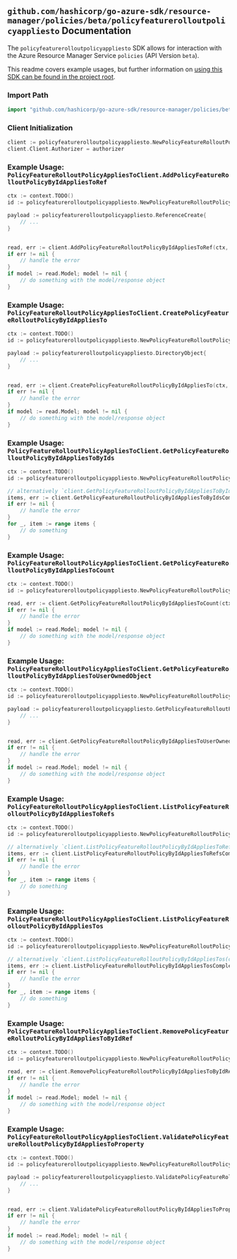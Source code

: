 
## `github.com/hashicorp/go-azure-sdk/resource-manager/policies/beta/policyfeaturerolloutpolicyappliesto` Documentation

The `policyfeaturerolloutpolicyappliesto` SDK allows for interaction with the Azure Resource Manager Service `policies` (API Version `beta`).

This readme covers example usages, but further information on [using this SDK can be found in the project root](https://github.com/hashicorp/go-azure-sdk/tree/main/docs).

### Import Path

```go
import "github.com/hashicorp/go-azure-sdk/resource-manager/policies/beta/policyfeaturerolloutpolicyappliesto"
```


### Client Initialization

```go
client := policyfeaturerolloutpolicyappliesto.NewPolicyFeatureRolloutPolicyAppliesToClientWithBaseURI("https://management.azure.com")
client.Client.Authorizer = authorizer
```


### Example Usage: `PolicyFeatureRolloutPolicyAppliesToClient.AddPolicyFeatureRolloutPolicyByIdAppliesToRef`

```go
ctx := context.TODO()
id := policyfeaturerolloutpolicyappliesto.NewPolicyFeatureRolloutPolicyID("featureRolloutPolicyIdValue")

payload := policyfeaturerolloutpolicyappliesto.ReferenceCreate{
	// ...
}


read, err := client.AddPolicyFeatureRolloutPolicyByIdAppliesToRef(ctx, id, payload)
if err != nil {
	// handle the error
}
if model := read.Model; model != nil {
	// do something with the model/response object
}
```


### Example Usage: `PolicyFeatureRolloutPolicyAppliesToClient.CreatePolicyFeatureRolloutPolicyByIdAppliesTo`

```go
ctx := context.TODO()
id := policyfeaturerolloutpolicyappliesto.NewPolicyFeatureRolloutPolicyID("featureRolloutPolicyIdValue")

payload := policyfeaturerolloutpolicyappliesto.DirectoryObject{
	// ...
}


read, err := client.CreatePolicyFeatureRolloutPolicyByIdAppliesTo(ctx, id, payload)
if err != nil {
	// handle the error
}
if model := read.Model; model != nil {
	// do something with the model/response object
}
```


### Example Usage: `PolicyFeatureRolloutPolicyAppliesToClient.GetPolicyFeatureRolloutPolicyByIdAppliesToByIds`

```go
ctx := context.TODO()
id := policyfeaturerolloutpolicyappliesto.NewPolicyFeatureRolloutPolicyID("featureRolloutPolicyIdValue")

// alternatively `client.GetPolicyFeatureRolloutPolicyByIdAppliesToByIds(ctx, id)` can be used to do batched pagination
items, err := client.GetPolicyFeatureRolloutPolicyByIdAppliesToByIdsComplete(ctx, id)
if err != nil {
	// handle the error
}
for _, item := range items {
	// do something
}
```


### Example Usage: `PolicyFeatureRolloutPolicyAppliesToClient.GetPolicyFeatureRolloutPolicyByIdAppliesToCount`

```go
ctx := context.TODO()
id := policyfeaturerolloutpolicyappliesto.NewPolicyFeatureRolloutPolicyID("featureRolloutPolicyIdValue")

read, err := client.GetPolicyFeatureRolloutPolicyByIdAppliesToCount(ctx, id)
if err != nil {
	// handle the error
}
if model := read.Model; model != nil {
	// do something with the model/response object
}
```


### Example Usage: `PolicyFeatureRolloutPolicyAppliesToClient.GetPolicyFeatureRolloutPolicyByIdAppliesToUserOwnedObject`

```go
ctx := context.TODO()
id := policyfeaturerolloutpolicyappliesto.NewPolicyFeatureRolloutPolicyID("featureRolloutPolicyIdValue")

payload := policyfeaturerolloutpolicyappliesto.GetPolicyFeatureRolloutPolicyByIdAppliesToUserOwnedObjectRequest{
	// ...
}


read, err := client.GetPolicyFeatureRolloutPolicyByIdAppliesToUserOwnedObject(ctx, id, payload)
if err != nil {
	// handle the error
}
if model := read.Model; model != nil {
	// do something with the model/response object
}
```


### Example Usage: `PolicyFeatureRolloutPolicyAppliesToClient.ListPolicyFeatureRolloutPolicyByIdAppliesToRefs`

```go
ctx := context.TODO()
id := policyfeaturerolloutpolicyappliesto.NewPolicyFeatureRolloutPolicyID("featureRolloutPolicyIdValue")

// alternatively `client.ListPolicyFeatureRolloutPolicyByIdAppliesToRefs(ctx, id)` can be used to do batched pagination
items, err := client.ListPolicyFeatureRolloutPolicyByIdAppliesToRefsComplete(ctx, id)
if err != nil {
	// handle the error
}
for _, item := range items {
	// do something
}
```


### Example Usage: `PolicyFeatureRolloutPolicyAppliesToClient.ListPolicyFeatureRolloutPolicyByIdAppliesTos`

```go
ctx := context.TODO()
id := policyfeaturerolloutpolicyappliesto.NewPolicyFeatureRolloutPolicyID("featureRolloutPolicyIdValue")

// alternatively `client.ListPolicyFeatureRolloutPolicyByIdAppliesTos(ctx, id)` can be used to do batched pagination
items, err := client.ListPolicyFeatureRolloutPolicyByIdAppliesTosComplete(ctx, id)
if err != nil {
	// handle the error
}
for _, item := range items {
	// do something
}
```


### Example Usage: `PolicyFeatureRolloutPolicyAppliesToClient.RemovePolicyFeatureRolloutPolicyByIdAppliesToByIdRef`

```go
ctx := context.TODO()
id := policyfeaturerolloutpolicyappliesto.NewPolicyFeatureRolloutPolicyAppliesToID("featureRolloutPolicyIdValue", "directoryObjectIdValue")

read, err := client.RemovePolicyFeatureRolloutPolicyByIdAppliesToByIdRef(ctx, id)
if err != nil {
	// handle the error
}
if model := read.Model; model != nil {
	// do something with the model/response object
}
```


### Example Usage: `PolicyFeatureRolloutPolicyAppliesToClient.ValidatePolicyFeatureRolloutPolicyByIdAppliesToProperty`

```go
ctx := context.TODO()
id := policyfeaturerolloutpolicyappliesto.NewPolicyFeatureRolloutPolicyID("featureRolloutPolicyIdValue")

payload := policyfeaturerolloutpolicyappliesto.ValidatePolicyFeatureRolloutPolicyByIdAppliesToPropertyRequest{
	// ...
}


read, err := client.ValidatePolicyFeatureRolloutPolicyByIdAppliesToProperty(ctx, id, payload)
if err != nil {
	// handle the error
}
if model := read.Model; model != nil {
	// do something with the model/response object
}
```
